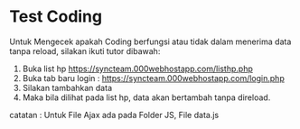 # Test Coding
Untuk Mengecek apakah Coding berfungsi atau tidak dalam menerima data tanpa reload, silakan ikuti tutor dibawah:
1. Buka list hp https://syncteam.000webhostapp.com/listhp.php
2. Buka tab baru login : https://syncteam.000webhostapp.com/login.php
3. Silakan tambahkan data 
4. Maka bila dilihat pada list hp, data akan bertambah tanpa direload.

catatan : Untuk File Ajax ada pada Folder JS, File data.js
